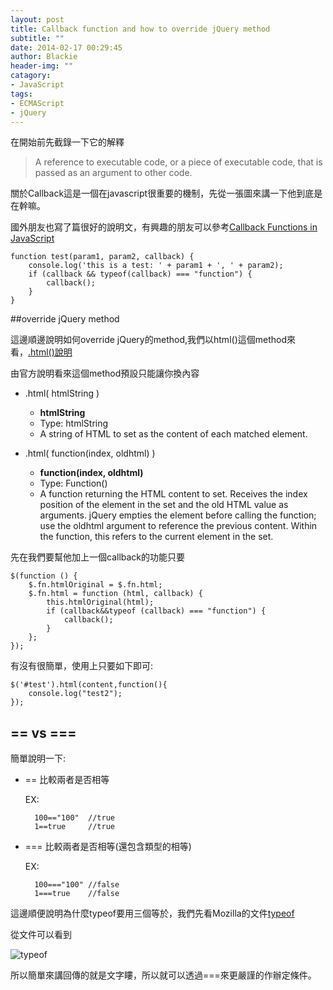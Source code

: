 ```yaml
---
layout: post
title: Callback function and how to override jQuery method
subtitle: ""
date: 2014-02-17 00:29:45
author: Blackie
header-img: ""
catagory:
- JavaScript
tags: 
- ECMAScript
- jQuery
---
```


在開始前先截錄一下它的解釋

>A reference to executable code, or a piece of executable code, that is passed as an argument to other code.


關於Callback這是一個在javascript很重要的機制，先從一張圖來講一下他到底是在幹嘛。

國外朋友也寫了篇很好的說明文，有興趣的朋友可以參考[Callback Functions in JavaScript](http://www.impressivewebs.com/callback-functions-javascript/)

	function test(param1, param2, callback) {
	    console.log('this is a test: ' + param1 + ', ' + param2);
	    if (callback && typeof(callback) === "function") {
	        callback();
	    }
	}

##override jQuery method

這邊順邊說明如何override jQuery的method,我們以html()這個method來看，[.html()說明](https://api.jquery.com/html/)

由官方說明看來這個method預設只能讓你換內容

- .html( htmlString )

	- <b>htmlString</b>
	- Type: htmlString
	- A string of HTML to set as the content of each matched element.

- .html( function(index, oldhtml) )

	- <b>function(index, oldhtml)</b>
	- Type: Function()
	- A function returning the HTML content to set. Receives the index position of the element in the set and the old HTML value as arguments. jQuery empties the element before calling the function; use the oldhtml argument to reference the previous content. Within the function, this refers to the current element in the set.

先在我們要幫他加上一個callback的功能只要

	$(function () {
	    $.fn.htmlOriginal = $.fn.html;
	    $.fn.html = function (html, callback) {
	        this.htmlOriginal(html);
	        if (callback&&typeof (callback) === "function") {
	            callback();
	        }
	    };
	});

有沒有很簡單，使用上只要如下即可:
	
	$('#test').html(content,function(){
		console.log("test2");
	});

## == vs === 

簡單說明一下:

- == 比較兩者是否相等

	EX:

		100=="100"	//true
		1==true		//true

- === 比較兩者是否相等(還包含類型的相等) 

	EX:

		100==="100" //false
		1===true	//false

這邊順便說明為什麼typeof要用三個等於，我們先看Mozilla的文件[typeof](https://developer.mozilla.org/zh-TW/docs/JavaScript/Reference/Operators/typeof)

從文件可以看到

![typeof](https://dl.dropboxusercontent.com/u/20925528/%E6%8A%80%E8%A1%93Blog/blogs/20140218/typeof.PNG)

所以簡單來講回傳的就是文字瞜，所以就可以透過===來更嚴謹的作辦定條件。